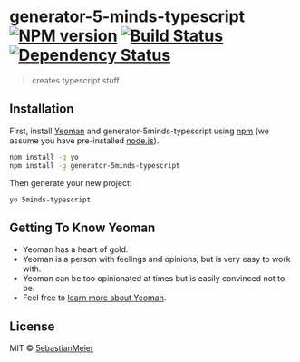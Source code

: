 # generator-5-minds-typescript [![NPM version][npm-image]][npm-url] [![Build Status][travis-image]][travis-url] [![Dependency Status][daviddm-image]][daviddm-url]
> creates typescript stuff

## Installation

First, install [Yeoman](http://yeoman.io) and generator-5minds-typescript using [npm](https://www.npmjs.com/) (we assume you have pre-installed [node.js](https://nodejs.org/)).

```bash
npm install -g yo
npm install -g generator-5minds-typescript
```

Then generate your new project:

```bash
yo 5minds-typescript
```

## Getting To Know Yeoman

 * Yeoman has a heart of gold.
 * Yeoman is a person with feelings and opinions, but is very easy to work with.
 * Yeoman can be too opinionated at times but is easily convinced not to be.
 * Feel free to [learn more about Yeoman](http://yeoman.io/).

## License

MIT © [5ebastianMeier]()


[npm-image]: https://badge.fury.io/js/generator-5-minds-typescript.svg
[npm-url]: https://npmjs.org/package/generator-5-minds-typescript
[travis-image]: https://travis-ci.org/5ebastianMeier/generator-5-minds-typescript.svg?branch=master
[travis-url]: https://travis-ci.org/5ebastianMeier/generator-5-minds-typescript
[daviddm-image]: https://david-dm.org/5ebastianMeier/generator-5-minds-typescript.svg?theme=shields.io
[daviddm-url]: https://david-dm.org/5ebastianMeier/generator-5-minds-typescript
